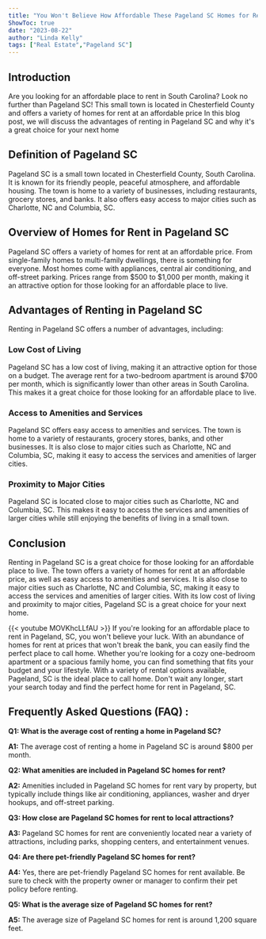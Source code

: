 ```yaml
---
title: "You Won't Believe How Affordable These Pageland SC Homes for Rent Are!"
ShowToc: true 
date: "2023-08-22"
author: "Linda Kelly" 
tags: ["Real Estate","Pageland SC"]
---
```

## Introduction

Are you looking for an affordable place to rent in South Carolina? Look no further than Pageland SC! This small town is located in Chesterfield County and offers a variety of homes for rent at an affordable price In this blog post, we will discuss the advantages of renting in Pageland SC and why it's a great choice for your next home

## Definition of Pageland SC

Pageland SC is a small town located in Chesterfield County, South Carolina. It is known for its friendly people, peaceful atmosphere, and affordable housing. The town is home to a variety of businesses, including restaurants, grocery stores, and banks. It also offers easy access to major cities such as Charlotte, NC and Columbia, SC.

## Overview of Homes for Rent in Pageland SC

Pageland SC offers a variety of homes for rent at an affordable price. From single-family homes to multi-family dwellings, there is something for everyone. Most homes come with appliances, central air conditioning, and off-street parking. Prices range from $500 to $1,000 per month, making it an attractive option for those looking for an affordable place to live.

## Advantages of Renting in Pageland SC

Renting in Pageland SC offers a number of advantages, including:

### Low Cost of Living

Pageland SC has a low cost of living, making it an attractive option for those on a budget. The average rent for a two-bedroom apartment is around $700 per month, which is significantly lower than other areas in South Carolina. This makes it a great choice for those looking for an affordable place to live.

### Access to Amenities and Services

Pageland SC offers easy access to amenities and services. The town is home to a variety of restaurants, grocery stores, banks, and other businesses. It is also close to major cities such as Charlotte, NC and Columbia, SC, making it easy to access the services and amenities of larger cities.

### Proximity to Major Cities

Pageland SC is located close to major cities such as Charlotte, NC and Columbia, SC. This makes it easy to access the services and amenities of larger cities while still enjoying the benefits of living in a small town.

## Conclusion

Renting in Pageland SC is a great choice for those looking for an affordable place to live. The town offers a variety of homes for rent at an affordable price, as well as easy access to amenities and services. It is also close to major cities such as Charlotte, NC and Columbia, SC, making it easy to access the services and amenities of larger cities. With its low cost of living and proximity to major cities, Pageland SC is a great choice for your next home.

{{< youtube MOVKhcLLfAU >}} 
If you're looking for an affordable place to rent in Pageland, SC, you won't believe your luck. With an abundance of homes for rent at prices that won't break the bank, you can easily find the perfect place to call home. Whether you're looking for a cozy one-bedroom apartment or a spacious family home, you can find something that fits your budget and your lifestyle. With a variety of rental options available, Pageland, SC is the ideal place to call home. Don't wait any longer, start your search today and find the perfect home for rent in Pageland, SC.

## Frequently Asked Questions (FAQ) :
**Q1: What is the average cost of renting a home in Pageland SC?**

**A1:** The average cost of renting a home in Pageland SC is around $800 per month.


**Q2: What amenities are included in Pageland SC homes for rent?**

**A2:** Amenities included in Pageland SC homes for rent vary by property, but typically include things like air conditioning, appliances, washer and dryer hookups, and off-street parking.


**Q3: How close are Pageland SC homes for rent to local attractions?**

**A3:** Pageland SC homes for rent are conveniently located near a variety of attractions, including parks, shopping centers, and entertainment venues.


**Q4: Are there pet-friendly Pageland SC homes for rent?**

**A4:** Yes, there are pet-friendly Pageland SC homes for rent available. Be sure to check with the property owner or manager to confirm their pet policy before renting.


**Q5: What is the average size of Pageland SC homes for rent?**

**A5:** The average size of Pageland SC homes for rent is around 1,200 square feet.




